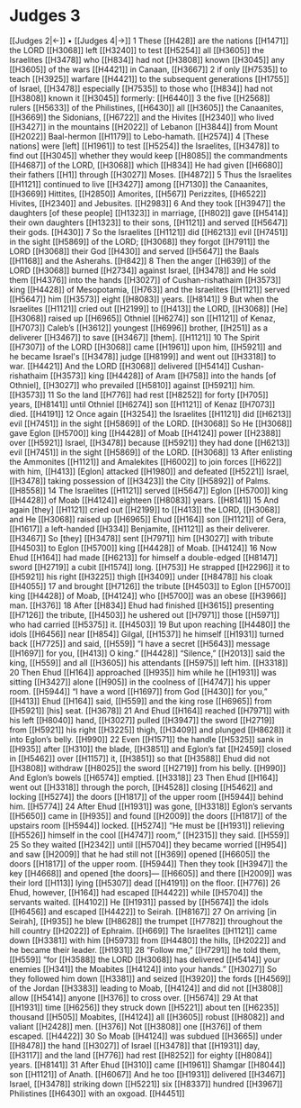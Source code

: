 # Judges 3
[[Judges 2|←]] • [[Judges 4|→]]
1 These [[H428]] are the nations [[H1471]] the LORD [[H3068]] left [[H3240]] to test [[H5254]] all [[H3605]] the Israelites [[H3478]] who [[H834]] had not [[H3808]] known [[H3045]] any [[H3605]] of the wars [[H4421]] in Canaan, [[H3667]] 
2 if only [[H7535]] to teach [[H3925]] warfare [[H4421]] to the subsequent generations [[H1755]] of Israel, [[H3478]] especially [[H7535]] to those who [[H834]] had not [[H3808]] known it [[H3045]] formerly: [[H6440]] 
3 the five [[H2568]] rulers [[H5633]] of the Philistines, [[H6430]] all [[H3605]] the Canaanites, [[H3669]] the Sidonians, [[H6722]] and the Hivites [[H2340]] who lived [[H3427]] in the mountains [[H2022]] of Lebanon [[H3844]] from Mount [[H2022]] Baal-hermon [[H1179]] to Lebo-hamath. [[H2574]] 
4 [These nations] were [left] [[H1961]] to test [[H5254]] the Israelites, [[H3478]] to find out [[H3045]] whether they would keep [[H8085]] the commandments [[H4687]] of the LORD, [[H3068]] which [[H834]] He had given [[H6680]] their fathers [[H1]] through [[H3027]] Moses. [[H4872]] 
5 Thus the Israelites [[H1121]] continued to live [[H3427]] among [[H7130]] the Canaanites, [[H3669]] Hittites, [[H2850]] Amorites, [[H567]] Perizzites, [[H6522]] Hivites, [[H2340]] and Jebusites. [[H2983]] 
6 And they took [[H3947]] the daughters [of these people] [[H1323]] in marriage, [[H802]] gave [[H5414]] their own daughters [[H1323]] to their sons, [[H1121]] and served [[H5647]] their gods. [[H430]] 
7 So the Israelites [[H1121]] did [[H6213]] evil [[H7451]] in the sight [[H5869]] of the LORD; [[H3068]] they forgot [[H7911]] the LORD [[H3068]] their God [[H430]] and served [[H5647]] the Baals [[H1168]] and the Asherahs. [[H842]] 
8 Then the anger [[H639]] of the LORD [[H3068]] burned [[H2734]] against Israel, [[H3478]] and He sold them [[H4376]] into the hands [[H3027]] of  Cushan-rishathaim [[H3573]] king [[H4428]] of Mesopotamia, [[H763]] and the Israelites [[H1121]] served [[H5647]] him [[H3573]] eight [[H8083]] years. [[H8141]] 
9 But when the Israelites [[H1121]] cried out [[H2199]] to [[H413]] the LORD, [[H3068]] [He] [[H3068]] raised up [[H6965]] Othniel [[H6274]] son [[H1121]] of Kenaz, [[H7073]] Caleb’s [[H3612]] youngest [[H6996]] brother, [[H251]] as a deliverer [[H3467]] to save [[H3467]] [them]. [[H1121]] 
10 The Spirit [[H7307]] of the LORD [[H3068]] came [[H1961]] upon him, [[H5921]] and he became Israel's [[H3478]] judge [[H8199]] and went out [[H3318]] to war. [[H4421]] And the LORD [[H3068]] delivered [[H5414]] Cushan-rishathaim [[H3573]] king [[H4428]] of Aram [[H758]] into the hands [of Othniel], [[H3027]] who prevailed [[H5810]] against [[H5921]] him. [[H3573]] 
11 So the land [[H776]] had rest [[H8252]] for forty [[H705]] years, [[H8141]] until Othniel [[H6274]] son [[H1121]] of Kenaz [[H7073]] died. [[H4191]] 
12 Once again [[H3254]] the Israelites [[H1121]] did [[H6213]] evil [[H7451]] in the sight [[H5869]] of the LORD. [[H3068]] So He [[H3068]] gave Eglon [[H5700]] king [[H4428]] of Moab [[H4124]] power [[H2388]] over [[H5921]] Israel, [[H3478]] because [[H5921]] they had done [[H6213]] evil [[H7451]] in the sight [[H5869]] of the LORD. [[H3068]] 
13 After enlisting the Ammonites [[H1121]] and Amalekites [[H6002]] to join forces [[H622]] with him, [[H413]] [Eglon] attacked [[H1980]] and defeated [[H5221]] Israel, [[H3478]] taking possession of [[H3423]] the City [[H5892]] of Palms. [[H8558]] 
14 The Israelites [[H1121]] served [[H5647]] Eglon [[H5700]] king [[H4428]] of Moab [[H4124]] eighteen [[H8083]] years. [[H8141]] 
15 And again [they] [[H1121]] cried out [[H2199]] to [[H413]] the LORD, [[H3068]] and He [[H3068]] raised up [[H6965]] Ehud [[H164]] son [[H1121]] of Gera, [[H1617]] a left-handed [[H334]] Benjamite, [[H1121]] as their deliverer. [[H3467]] So [they] [[H3478]] sent [[H7971]] him [[H3027]] with tribute [[H4503]] to Eglon [[H5700]] king [[H4428]] of Moab. [[H4124]] 
16 Now Ehud [[H164]] had made [[H6213]] for himself  a double-edged [[H8147]] sword [[H2719]] a cubit [[H1574]] long. [[H753]] He strapped [[H2296]] it to [[H5921]] his right [[H3225]] thigh [[H3409]] under [[H8478]] his cloak [[H4055]] 
17 and brought [[H7126]] the tribute [[H4503]] to Eglon [[H5700]] king [[H4428]] of Moab, [[H4124]] who [[H5700]] was an obese [[H3966]] man. [[H376]] 
18 After [[H834]] Ehud had finished [[H3615]] presenting [[H7126]] the tribute, [[H4503]] he ushered out [[H7971]] those [[H5971]] who had carried [[H5375]] it. [[H4503]] 
19 But upon reaching [[H4480]] the idols [[H6456]] near [[H854]] Gilgal, [[H1537]] he himself [[H1931]] turned back [[H7725]] and said, [[H559]] “I have a secret [[H5643]] message [[H1697]] for you, [[H413]] O king.” [[H4428]] “Silence,” [[H2013]] said the king, [[H559]] and all [[H3605]] his attendants [[H5975]] left him. [[H3318]] 
20 Then Ehud [[H164]] approached [[H935]] him while he [[H1931]] was sitting [[H3427]] alone [[H905]] in the coolness of [[H4747]] his upper room. [[H5944]] “I have a word [[H1697]] from God [[H430]] for you,” [[H413]] Ehud [[H164]] said, [[H559]] and the king rose [[H6965]] from [[H5921]] [his] seat. [[H3678]] 
21 And Ehud [[H164]] reached [[H7971]] with his left [[H8040]] hand, [[H3027]] pulled [[H3947]] the sword [[H2719]] from [[H5921]] his right [[H3225]] thigh, [[H3409]] and plunged [[H8628]] it into Eglon’s belly. [[H990]] 
22 Even [[H1571]] the handle [[H5325]] sank in [[H935]] after [[H310]] the blade, [[H3851]] and Eglon’s fat [[H2459]] closed in [[H5462]] over [[H1157]] it, [[H3851]] so that [[H3588]] Ehud did not [[H3808]] withdraw [[H8025]] the sword [[H2719]] from his belly. [[H990]] And Eglon’s bowels [[H6574]] emptied. [[H3318]] 
23 Then Ehud [[H164]] went out [[H3318]] through the porch, [[H4528]] closing [[H5462]] and locking [[H5274]] the doors [[H1817]] of the upper room [[H5944]] behind him. [[H5774]] 
24 After Ehud [[H1931]] was gone, [[H3318]] Eglon’s servants [[H5650]] came in [[H935]] and found [[H2009]] the doors [[H1817]] of the upstairs room [[H5944]] locked. [[H5274]] “He must be [[H1931]] relieving [[H5526]] himself in the cool [[H4747]] room,” [[H2315]] they said. [[H559]] 
25 So they waited [[H2342]] until [[H5704]] they became worried [[H954]] and saw [[H2009]] that he had still not [[H369]] opened [[H6605]] the doors [[H1817]] of the upper room. [[H5944]] Then they took [[H3947]] the key [[H4668]] and opened [the doors]— [[H6605]] and there [[H2009]] was their lord [[H113]] lying [[H5307]] dead [[H4191]] on the floor. [[H776]] 
26 Ehud, however, [[H164]] had escaped [[H4422]] while [[H5704]] the servants waited. [[H4102]] He [[H1931]] passed by [[H5674]] the idols [[H6456]] and escaped [[H4422]] to Seirah. [[H8167]] 
27 On arriving [in Seirah], [[H935]] he blew [[H8628]] the trumpet [[H7782]] throughout the hill country [[H2022]] of Ephraim. [[H669]] The Israelites [[H1121]] came down [[H3381]] with him [[H5973]] from [[H4480]] the hills, [[H2022]] and he became their leader. [[H1931]] 
28 “Follow me,” [[H7291]] he told them, [[H559]] “for [[H3588]] the LORD [[H3068]] has delivered [[H5414]] your enemies [[H341]] the Moabites [[H4124]] into your hands.” [[H3027]] So they followed him down [[H3381]] and seized [[H3920]] the fords [[H4569]] of the Jordan [[H3383]] leading to Moab, [[H4124]] and did not [[H3808]] allow [[H5414]] anyone [[H376]] to cross over. [[H5674]] 
29 At that [[H1931]] time [[H6256]] they struck down [[H5221]] about ten [[H6235]] thousand [[H505]] Moabites, [[H4124]] all [[H3605]] robust [[H8082]] and valiant [[H2428]] men. [[H376]] Not [[H3808]] one [[H376]] of them escaped. [[H4422]] 
30 So Moab [[H4124]] was subdued [[H3665]] under [[H8478]] the hand [[H3027]] of Israel [[H3478]] that [[H1931]] day, [[H3117]] and the land [[H776]] had rest [[H8252]] for eighty [[H8084]] years. [[H8141]] 
31 After Ehud [[H310]] came [[H1961]] Shamgar [[H8044]] son [[H1121]] of Anath. [[H6067]] And he too [[H1931]] delivered [[H3467]] Israel, [[H3478]] striking down [[H5221]] six [[H8337]] hundred [[H3967]] Philistines [[H6430]] with an oxgoad. [[H4451]] 
